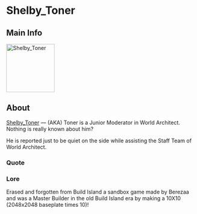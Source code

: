 # Shelby_Toner

## Main Info
<img class="" src="https://tr.rbxcdn.com/30DAY-AvatarHeadshot-7CF5B9B06EC3566E6741EA488DA0938B-Png/420/420/AvatarHeadshot/Png/noFilter" alt="Shelby_Toner" style="width:128px;height:128px;">

## About
[Shelby_Toner](https://www.roblox.com/users/4136458748/profile) — (AKA) Toner is a Junior Moderator in World Architect. Nothing is really known about him?

He is reported just to be quiet on the side while assisting the Staff Team of World Architect.

### Quote
<!-- Add a quote here -->

### Lore
Erased and forgotten from Build Island a sandbox game made by Berezaa and was a Master Builder in the old Build Island era by making a 10X10 (2048x2048 baseplate times 10)!
